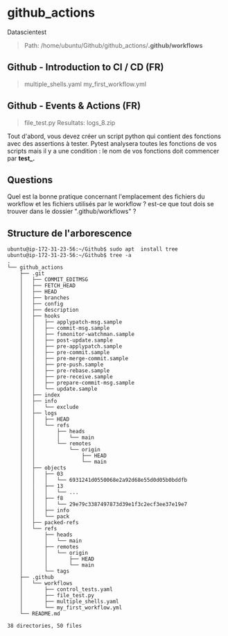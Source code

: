 # github_actions
Datascientest

> Path: 
> /home/ubuntu/Github/github_actions/**.github/workflows**
 

## Github - Introduction to CI / CD (FR)
> multiple_shells.yaml
> my_first_workflow.yml

## Github - Events & Actions (FR)
> file_test.py
Resultats: logs_8.zip

Tout d'abord, vous devez créer un script python qui contient des fonctions avec des assertions à tester. 
Pytest analysera toutes les fonctions de vos scripts mais il y a une condition : 
le nom de vos fonctions doit commencer par **test_.**

## Questions

Quel est la bonne pratique concernant l'emplacement des fichiers du workflow et les fichiers utilisés par le workflow ?
est-ce que tout dois se trouver dans le dossier ".github/workflows" ?

## Structure de l'arborescence

```
ubuntu@ip-172-31-23-56:~/Github$ sudo apt  install tree
ubuntu@ip-172-31-23-56:~/Github$ tree -a 
.
└── github_actions
    ├── .git
    │   ├── COMMIT_EDITMSG
    │   ├── FETCH_HEAD
    │   ├── HEAD
    │   ├── branches
    │   ├── config
    │   ├── description
    │   ├── hooks
    │   │   ├── applypatch-msg.sample
    │   │   ├── commit-msg.sample
    │   │   ├── fsmonitor-watchman.sample
    │   │   ├── post-update.sample
    │   │   ├── pre-applypatch.sample
    │   │   ├── pre-commit.sample
    │   │   ├── pre-merge-commit.sample
    │   │   ├── pre-push.sample
    │   │   ├── pre-rebase.sample
    │   │   ├── pre-receive.sample
    │   │   ├── prepare-commit-msg.sample
    │   │   └── update.sample
    │   ├── index
    │   ├── info
    │   │   └── exclude
    │   ├── logs
    │   │   ├── HEAD
    │   │   └── refs
    │   │       ├── heads
    │   │       │   └── main
    │   │       └── remotes
    │   │           └── origin
    │   │               ├── HEAD
    │   │               └── main
    │   ├── objects
    │   │   ├── 03
    │   │   │   └── 6931241d0550068e2a92d68e55d0d05b0bddfb
    │   │   ├── 13
    │   │   │   └── ...
    │   │   ├── f8
    │   │   │   └── 29e79c3387497873d39e1f3c2ecf3ee37e19e7
    │   │   ├── info
    │   │   └── pack
    │   ├── packed-refs
    │   └── refs
    │       ├── heads
    │       │   └── main
    │       ├── remotes
    │       │   └── origin
    │       │       ├── HEAD
    │       │       └── main
    │       └── tags
    ├── .github
    │   └── workflows
    │       ├── control_tests.yaml
    │       ├── file_test.py
    │       ├── multiple_shells.yaml
    │       └── my_first_workflow.yml
    └── README.md

38 directories, 50 files
```
